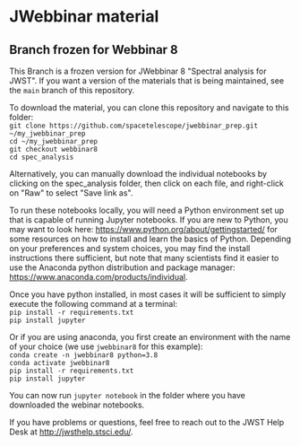 # JWebbinar material

## Branch frozen for Webbinar 8

This Branch is a frozen version for JWebbinar 8 "Spectral analysis for JWST". If you want a version of the materials that is being maintained, see the `main` branch of this repository.

To download the material, you can clone this repository and navigate to this folder:  
`git clone https://github.com/spacetelescope/jwebbinar_prep.git ~/my_jwebbinar_prep`  
`cd ~/my_jwebbinar_prep`  
`git checkout webbinar8`  
`cd spec_analysis`  

Alternatively, you can manually download the individual notebooks by clicking on the spec_analysis folder, then click on each file, and right-click on "Raw" to select "Save link as".

To run these notebooks locally, you will need a Python environment set up that is capable of running Jupyter notebooks. If you are new to Python, you may want to look here: https://www.python.org/about/gettingstarted/ for some resources on how to install and learn the basics of Python. Depending on your preferences and system choices, you may find the install instructions there sufficient, but note that many scientists find it easier to use the Anaconda python distribution and package manager: https://www.anaconda.com/products/individual.

Once you have python installed, in most cases it will be sufficient to simply execute the following command at a terminal:  
`pip install -r requirements.txt`  
`pip install jupyter`  

Or if you are using anaconda, you first create an environment with the name of your choice (we use `jwebbinar8` for this example):  
`conda create -n jwebbinar8 python=3.8`  
`conda activate jwebbinar8`  
`pip install -r requirements.txt`  
`pip install jupyter`  

You can now run `jupyter notebook` in the folder where you have downloaded the webinar notebooks.

If you have problems or questions, feel free to reach out to the JWST Help Desk at http://jwsthelp.stsci.edu/.
